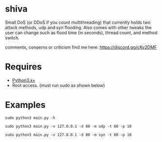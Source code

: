 # shiva

Small DoS (or DDoS if you count multithreading) that currently holds two attack methods, udp and syn flooding.
Also comes with other tweaks the user can change such as flood time (in seconds), thread count, and method switch.

comments, conserns or criticism find me here: https://discord.gg/cKv2DMF


# Requires
* [Python3.x+](http://www.dropwizard.io/1.0.2/docs/)
* Root access. (must run sudo as shown below)

# Examples
```
sudo python3 main.py -h
```
```
sudo python3 main.py -v 127.0.0.1 -d 80 -m udp -t 60 -p 10
```
```
sudo python3 main.py -v 127.0.0.1 -d 80 -m syn -t 60 -p 10
```
